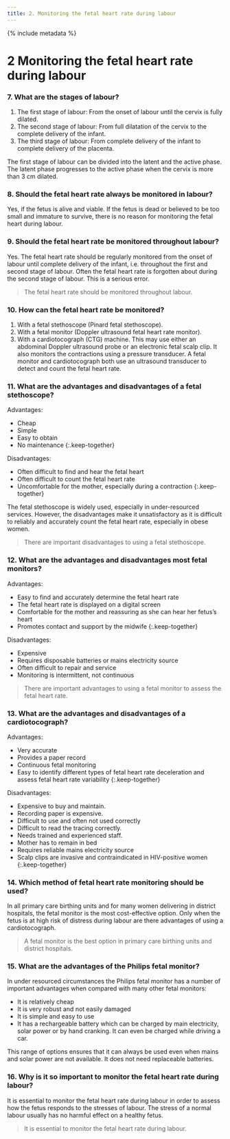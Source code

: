 ```yaml
---
title: 2. Monitoring the fetal heart rate during labour
---
```


{% include metadata %}

# **2** Monitoring the fetal heart rate during labour

### 7. What are the stages of labour? 

1. The first stage of labour: From the onset of labour until the cervix is fully dilated. 
2. The second stage of labour: From full dilatation of the cervix to the complete delivery of the infant. 
3. The third stage of labour: From complete delivery of the infant to complete delivery of the placenta. 

The first stage of labour can be divided into the latent and the active phase. The latent phase progresses to the active phase when the cervix is more than 3 cm dilated. 

### 8. Should the fetal heart rate always be monitored in labour? 
Yes, if the fetus is alive and viable. If the fetus is dead or believed to be too small and immature to survive, there is no reason for monitoring the fetal heart during labour. 

### 9. Should the fetal heart rate be monitored throughout labour? 
Yes. The fetal heart rate should be regularly monitored from the onset of labour until complete delivery of the infant, i.e. throughout the first and second stage of labour. Often the fetal heart rate is forgotten about during the second stage of labour. This is a serious error. 

> The fetal heart rate should be monitored throughout labour. 

### 10. How can the fetal heart rate be monitored? 

1. With a fetal stethoscope (Pinard fetal stethoscope). 
2. With a fetal monitor (Doppler ultrasound fetal heart rate monitor). 
3. With a cardiotocograph (CTG) machine. This may use either an abdominal Doppler ultrasound probe or an electronic fetal scalp clip. It also monitors the contractions using a pressure transducer.
A fetal monitor and cardiotocograph both use an ultrasound transducer to detect and count the fetal heart rate.

### 11. What are the advantages and disadvantages of a fetal stethoscope? 

Advantages: 
* Cheap 
* Simple 
* Easy to obtain 
* No maintenance
{:.keep-together}


Disadvantages: 
* Often difficult to find and hear the fetal heart
* Often difficult to count the fetal heart rate 
* Uncomfortable for the mother, especially during a contraction
{:.keep-together}

The fetal stethoscope is widely used, especially in under-resourced services. However, the disadvantages make it unsatisfactory as it is difficult to reliably and accurately count the fetal heart rate, especially in obese women. 

> There are important disadvantages to using a fetal stethoscope. 

### 12. What are the advantages and disadvantages most fetal monitors? 

Advantages: 
* Easy to find and accurately determine the fetal heart rate
* The fetal heart rate is displayed on a digital screen 
* Comfortable for the mother and reassuring as she can hear her fetus’s heart 
* Promotes contact and support by the midwife
{:.keep-together}


Disadvantages:
* Expensive 
* Requires disposable batteries or mains electricity source 
* Often difficult to repair and service 
* Monitoring is intermittent, not continuous

> There are important advantages to using a fetal monitor to assess the fetal heart rate. 

### 13. What are the advantages and disadvantages of a cardiotocograph? 

Advantages: 
* Very accurate 
* Provides a paper record 
* Continuous fetal monitoring 
* Easy to identify different types of fetal heart rate deceleration and assess fetal heart rate variability
{:.keep-together}


Disadvantages: 
* Expensive to buy and maintain. 
* Recording paper is expensive. 
* Difficult to use and often not used correctly 
* Difficult to read the tracing correctly. 
* Needs trained and experienced staff. 
* Mother has to remain in bed 
* Requires reliable mains electricity source 
* Scalp clips are invasive and contraindicated in HIV-positive women
{:.keep-together}

### 14. Which method of fetal heart rate monitoring should be used? 

In all primary care birthing units and for many women delivering in district hospitals, the fetal monitor is the most cost-effective option. Only when the fetus is at high risk of distress during labour are there advantages of using a cardiotocograph. 

> A fetal monitor is the best option in primary care birthing units and district hospitals. 

### 15. What are the advantages of the Philips fetal monitor? 
In under resourced circumstances the Philips fetal monitor has a number of important advantages when compared with many other fetal monitors: 

* It is relatively cheap 
* It is very robust and not easily damaged 
* It is simple and easy to use
* It has a rechargeable battery which can be charged by main electricity, solar power or by hand cranking. It can even be charged while driving a car. 

This range of options ensures that it can always be used even when mains and solar power are not available. It does not need replaceable batteries. 

### 16. Why is it so important to monitor the fetal heart rate during labour? 
It is essential to monitor the fetal heart rate during labour in order to assess how the fetus responds to the stresses of labour. The stress of a normal labour usually has no harmful effect on a healthy fetus. 

> It is essential to monitor the fetal heart rate during labour.